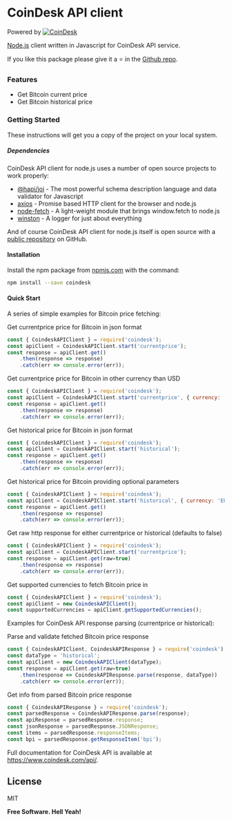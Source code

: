 # CoinDesk API client

Powered by [![CoinDesk]()](https://www.coindesk.com/api/)

[Node.js](https://nodejs.org) client written in Javascript for CoinDesk API service.

If you like this package please give it a :star: in the [Github repo][coindesk.js].

### Features

  - Get Bitcoin current price
  - Get Bitcoin historical price

### Getting Started

These instructions will get you a copy of the project on your local system.

##### Dependencies

CoinDesk API client for node.js uses a number of open source projects to work properly:

* [@hapi/joi] - The most powerful schema description language and data validator for Javascript
* [axios] - Promise based HTTP client for the browser and node.js
* [node-fetch] - A light-weight module that brings window.fetch to node.js
* [winston] - A logger for just about everything

And of course CoinDesk API client for node.js itself is open source with a [public repository][coindesk.js] on GitHub.

#### Installation

Install the npm package from [npmjs.com][npm] with the command:
```sh
npm install --save coindesk
```

#### Quick Start

A series of simple examples for Bitcoin price fetching:

Get currentprice price for Bitcoin in json format
```javascript
const { CoindeskAPIClient } = require('coindesk');
const apiClient = CoindeskAPIClient.start('currentprice');
const response = apiClient.get()
    .then(response => response)
    .catch(err => console.error(err));
```

Get currentprice price for Bitcoin in other currency than USD
```javascript
const { CoindeskAPIClient } = require('coindesk');
const apiClient = CoindeskAPIClient.start('currentprice', { currency: 'EUR' });
const response = apiClient.get()
    .then(response => response)
    .catch(err => console.error(err));
```

Get historical price for Bitcoin in json format
```javascript
const { CoindeskAPIClient } = require('coindesk');
const apiClient = CoindeskAPIClient.start('historical');
const response = apiClient.get()
    .then(response => response)
    .catch(err => console.error(err));
```

Get historical price for Bitcoin providing optional parameters
```javascript
const { CoindeskAPIClient } = require('coindesk');
const apiClient = CoindeskAPIClient.start('historical', { currency: 'EUR', for: 'yesterday' });
const response = apiClient.get()
    .then(response => response)
    .catch(err => console.error(err));
```

Get raw http response for either currentprice or historical (defaults to false)
```javascript
const { CoindeskAPIClient } = require('coindesk');
const apiClient = CoindeskAPIClient.start('currentprice');
const response = apiClient.get(raw=true)
    .then(response => response)
    .catch(err => console.error(err));
```

Get supported currencies to fetch Bitcoin price in
```javascript
const { CoindeskAPIClient } = require('coindesk');
const apiClient = new CoindeskAPIClient();
const supportedCurrencies = apiClient.getSupportedCurrencies();
```

Examples for CoinDesk API response parsing (currentprice or historical):

Parse and validate fetched Bitcoin price response
```javascript
const { CoindeskAPIClient, CoindeskAPIResponse } = require('coindesk');
const dataType = 'historical';
const apiClient = new CoindeskAPIClient(dataType);
const response = apiClient.get(raw=true)
    .then(response => CoindeskAPIResponse.parse(response, dataType))
    .catch(err => console.error(err));
```

Get info from parsed Bitcoin price response
```javascript
const { CoindeskAPIResponse } = require('coindesk');
const parsedResponse = CoindeskAPIResponse.parse(response);
const apiResponse = parsedResponse.response;
const jsonResponse = parsedResponse.JSONResponse;
const items = parsedResponse.responseItems;
const bpi = parsedResponse.getResponseItem('bpi');
```

Full documentation for CoinDesk API is available at https://www.coindesk.com/api/.

License
----

MIT

**Free Software. Hell Yeah!**

[//]: # (These are reference links used in the body of this note and get stripped out when the markdown processor does its job. There is no need to format nicely because it shouldn't be seen.)

   [coindesk.js]: <https://github.com/sdediego/coindesk.js>
   [npm]: <https://www.npmjs.com/package/coindesk>
   [@hapi/joi]: <https://www.npmjs.com/package/@hapi/joi>
   [axios]: <https://www.npmjs.com/package/axios>
   [node-fetch]: <https://www.npmjs.com/package/node-fetch>
   [winston]: <https://www.npmjs.com/package/winston>
